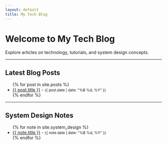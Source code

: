 ```yaml
---
layout: default
title: My Tech Blog
---
```


# Welcome to My Tech Blog

Explore articles on technology, tutorials, and system design concepts.

---

## Latest Blog Posts
<ul>
{% for post in site.posts %}
  <li>
    <a href="{{ post.url }}">{{ post.title }}</a> 
    - <small>{{ post.date | date: "%B %d, %Y" }}</small>
  </li>
{% endfor %}
</ul>

---

## System Design Notes
<ul>
{% for note in site.system_design %}
  <li>
    <a href="{{ note.url }}">{{ note.title }}</a> 
    - <small>{{ note.date | date: "%B %d, %Y" }}</small>
  </li>
{% endfor %}
</ul>
